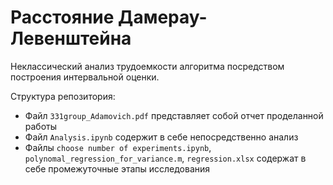 # Расстояние Дамерау-Левенштейна
Неклассический анализ трудоемкости алгоритма посредством построения интервальной оценки.

Структура репозитория:
- Файл `331group_Adamovich.pdf` представляет собой отчет проделанной работы
- Файл `Analysis.ipynb` содержит в себе непосредственно анализ
- Файлы `choose number of experiments.ipynb`, `polynomal_regression_for_variance.m`, `regression.xlsx` содержат в себе промежуточные этапы исследования
